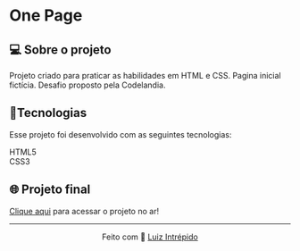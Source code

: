 # One Page
 
<h2>💻 Sobre o projeto</h2>
Projeto criado para praticar as habilidades em HTML e CSS. Pagina inicial fictícia. Desafio proposto pela Codelandia.

 <h2>🚀Tecnologias</h2>
Esse projeto foi desenvolvido com as seguintes tecnologias:


HTML5<br> 
CSS3<br> 



## 🌐 Projeto final
[Clique aqui](https://luizintrepido.github.io/one-page/) para acessar o projeto no ar!




---
<p align="center">
  Feito com 🖤 <a href="https://www.linkedin.com/in/luizintrepido/">Luiz Intrépido</a>
</p>


